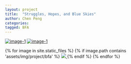 ```yaml
---
layout: project
title:  "Struggles, Hopes, and Blue Skies"
author: Chen Peng
categories:
tagged: BFA
---
```



<link rel="stylesheet" href="/assets/css/lightbox.min.css">

<div>
      <a class="example-image-link" href="http://lokeshdhakar.com/projects/lightbox2/images/image-1.jpg" data-lightbox="example-1"><img class="example-image" src="http://lokeshdhakar.com/projects/lightbox2/images/thumb-1.jpg" alt="image-1" /></a>
      <a class="example-image-link" href="http://lokeshdhakar.com/projects/lightbox2/images/image-2.jpg" data-lightbox="example-2" data-title="Optional caption."><img class="example-image" src="http://lokeshdhakar.com/projects/lightbox2/images/thumb-2.jpg" alt="image-1"/></a>
    </div>

{% for image in site.static_files %}
  {% if image.path contains 'assets/img/project/bfa' %}
  <a href="{{ image.path | prepend: site.baseurl }}" data-lightbox="bfa"
  data-title="bfa">
    <img src="{{ image.path | prepend: site.baseurl }}"> 
  </a>
  {% endif %}
{% endfor %}

  <script src="/assets/js/lightbox-plus-jquery.min.js"></script>
